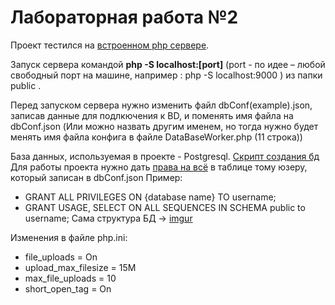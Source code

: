 # Лабораторная работа №2
Проект тестился на [встроенном php сервере](https://www.php.net/manual/en/features.commandline.webserver.php).

Запуск сервера командой **php -S localhost:[port]** (port - по идее – любой свободный порт на машине, например : php -S localhost:9000 ) из папки public .

Перед запуском сервера нужно изменить файл dbConf(example).json, записав данные для подлкючения к BD, и поменять имя файла на dbConf.json (Или можно назвать другим именем, но тогда нужно будет менять имя файла конфига в файле DataBaseWorker.php (11 строка))

База данных, используемая в проекте - Postgresql.
[Скрипт создания бд](https://github.com/v1k7xr/lab2/blob/master/dumpSchema.sql)
Для работы проекта нужно дать [права на всё](https://www.postgresql.org/docs/9.0/sql-grant.html) в таблице тому юзeру, который записан в dbConf.json 
Пример:
- GRANT ALL PRIVILEGES ON {database name} TO username;
- GRANT USAGE, SELECT ON ALL SEQUENCES IN SCHEMA public to username;
Сама структура БД -> [imgur](https://imgur.com/a/QMENf2o)


Изменения в файле php.ini:
- file_uploads = On
- upload_max_filesize = 15M
- max_file_uploads = 10
- short_open_tag = On
